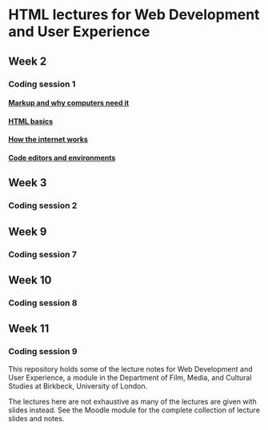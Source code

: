 # HTML lectures for Web Development and User Experience

## Week 2
### Coding session 1
#### [Markup and why computers need it](markup_and_why_computers_need_it.md)
#### [HTML basics](html_basics.md)
#### [How the internet works](how_the_internet_works.md)
#### [Code editors and environments](code_editors_and_environments.md)

## Week 3
### Coding session 2

## Week 9
### Coding session 7

## Week 10
### Coding session 8

## Week 11
### Coding session 9

This repository holds some of the lecture notes for Web Development and User Experience, a module in the Department of Film, Media, and Cultural Studies at Birkbeck, University of London.

The lectures here are not exhaustive as many of the lectures are given with slides instead. See the Moodle module for the complete collection of lecture slides and notes.
